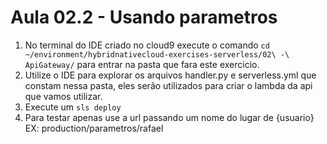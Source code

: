 # Aula 02.2 - Usando parametros

1. No terminal do IDE criado no cloud9 execute o comando `cd ~/environment/hybridnativecloud-exercises-serverless/02\ -\ ApiGateway/` para entrar na pasta que fara este exercicio.
2. Utilize o IDE para explorar os arquivos handler.py e serverless.yml que constam nessa pasta, eles serão utilizados para criar o lambda da api que vamos utilizar.
3. Execute um `sls deploy`
4. Para testar apenas use a url passando um nome do lugar de {usuario} EX: production/parametros/rafael